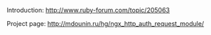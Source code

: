 <!---
    @title         Auth Request Nginx Module
    @creator       Yichun Zhang
    @created       2011-06-21 08:21 GMT
    @modifier      Yichun Zhang
    @modifier_link yichun-zhang
    @modified      2011-06-21 08:25 GMT
    @changes       2
--->

Introduction: http://www.ruby-forum.com/topic/205063

Project page: http://mdounin.ru/hg/ngx_http_auth_request_module/
